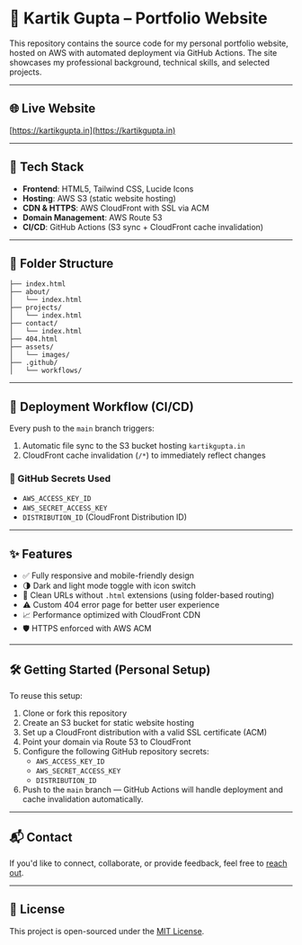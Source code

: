 # 💼 Kartik Gupta – Portfolio Website

This repository contains the source code for my personal portfolio website, hosted on AWS with automated deployment via GitHub Actions. The site showcases my professional background, technical skills, and selected projects.

---

## 🌐 Live Website

[https://kartikgupta.in](https://kartikgupta.in)

---

## 🚀 Tech Stack

- **Frontend**: HTML5, Tailwind CSS, Lucide Icons
- **Hosting**: AWS S3 (static website hosting)
- **CDN & HTTPS**: AWS CloudFront with SSL via ACM
- **Domain Management**: AWS Route 53
- **CI/CD**: GitHub Actions (S3 sync + CloudFront cache invalidation)

---

## 📁 Folder Structure

```
├── index.html
├── about/
│   └── index.html
├── projects/
│   └── index.html
├── contact/
│   └── index.html
├── 404.html
├── assets/
│   └── images/
├── .github/
│   └── workflows/
```

---

## 🔄 Deployment Workflow (CI/CD)

Every push to the `main` branch triggers:

1. Automatic file sync to the S3 bucket hosting `kartikgupta.in`
2. CloudFront cache invalidation (`/*`) to immediately reflect changes

### 🔐 GitHub Secrets Used

- `AWS_ACCESS_KEY_ID`
- `AWS_SECRET_ACCESS_KEY`
- `DISTRIBUTION_ID` (CloudFront Distribution ID)

---

## ✨ Features

- ✅ Fully responsive and mobile-friendly design
- 🌗 Dark and light mode toggle with icon switch
- 🔗 Clean URLs without `.html` extensions (using folder-based routing)
- ⚠️ Custom 404 error page for better user experience
- 📈 Performance optimized with CloudFront CDN
- 🛡️ HTTPS enforced with AWS ACM

---

## 🛠️ Getting Started (Personal Setup)

To reuse this setup:

1. Clone or fork this repository
2. Create an S3 bucket for static website hosting
3. Set up a CloudFront distribution with a valid SSL certificate (ACM)
4. Point your domain via Route 53 to CloudFront
5. Configure the following GitHub repository secrets:
   - `AWS_ACCESS_KEY_ID`
   - `AWS_SECRET_ACCESS_KEY`
   - `DISTRIBUTION_ID`
6. Push to the `main` branch — GitHub Actions will handle deployment and cache invalidation automatically.

---

## 📬 Contact

If you'd like to connect, collaborate, or provide feedback, feel free to [reach out](https://kartikgupta.in/contact).

---

## 📄 License

This project is open-sourced under the [MIT License](LICENSE).
